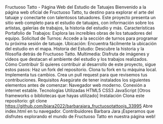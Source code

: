 Fructuoso Tatto - Página Web del Estudio de Tatuajes
Bienvenido a la página web oficial de Fructuoso Tatto, tu destino para explorar el arte del tatuaje y conectarte con talentosos tatuadores. Este proyecto presenta un sitio web completo para el estudio de tatuajes, con información sobre los artistas, galerías de trabajos, la historia del estudio y más.
Características
Portafolio de Trabajos:
Explora las increíbles obras de los tatuadores del equipo.
Solicitud de Turnos:
Accede a la sección de turnos para programar tu próxima sesión de tatuaje.
Ubicación:
Encuentra fácilmente la ubicación del estudio en el mapa.
Historia del Estudio:
Descubre la historia y la filosofía detrás de Fructuoso Tatto.
Multimedia:
Disfruta de imágenes y videos que destacan el ambiente del estudio y los trabajos realizados.
Cómo Contribuir
Si quieres contribuir al desarrollo de este proyecto, sigue estos pasos:
Haz un fork del repositorio.
Clona tu fork en tu máquina local.
Implementa tus cambios.
Crea un pull request para que revisemos tus contribuciones.
Requisitos
Asegúrate de tener instalados los siguientes elementos antes de comenzar:
Navegador web moderno.
Conexión a internet estable.
Tecnologías Utilizadas
HTML5
CSS3
JavaScript
[Otros frameworks o bibliotecas que hayas utilizado]
Instalación
Clona este repositorio: git clone https://github.com/bjara2022/barbarajara_fructuosotattoojs_33995
Abre index.html en tu navegador.
Contribuidores
Barbara Jara
¡Esperamos que disfrutes explorando el mundo de Fructuoso Tatto en nuestra página web!
